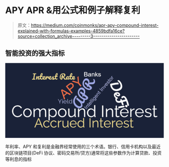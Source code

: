# APY APR &用公式和例子解释复利

> 原文：<https://medium.com/coinmonks/apr-apy-compound-interest-explained-with-formulas-examples-4859bdfa16ce?source=collection_archive---------3----------------------->

## 智能投资的强大指标

![](img/769d2c0feffea8df6234a4307e2dde01.png)

年利率、APY 和复利是金融界经常使用的三个术语。银行、信用卡机构以及最近的区块链项目(DeFi 协议、密码交易所/贷方)通常将这些参数作为计算贷款、投资等利息的指标